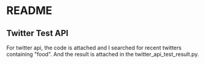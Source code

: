<h1> README </h1>

<h2>Twitter Test API</h2>

<p>
  For twitter api, the code is attached and I searched for recent twitters containing "food". And the result is attached in the twitter_api_test_result.py.
</p>
